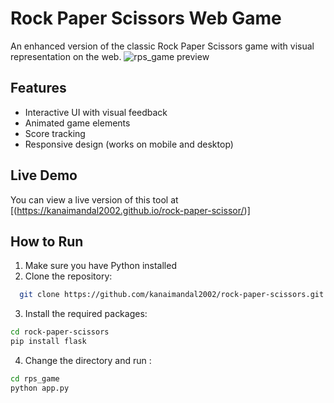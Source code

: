 # Rock Paper Scissors Web Game

An enhanced version of the classic Rock Paper Scissors game with visual representation on the web.
![rps_game preview](rps.png)

## Features
- Interactive UI with visual feedback
- Animated game elements
- Score tracking
- Responsive design (works on mobile and desktop)


## Live Demo

You can view a live version of this tool at [(https://kanaimandal2002.github.io/rock-paper-scissor/)]

## How to Run
1. Make sure you have Python installed
2. Clone the repository:
 ```bash
   git clone https://github.com/kanaimandal2002/rock-paper-scissors.git
   ```
3. Install the required packages:
```bash
cd rock-paper-scissors
pip install flask
```
4. Change the directory and run :
```bash
cd rps_game
python app.py
